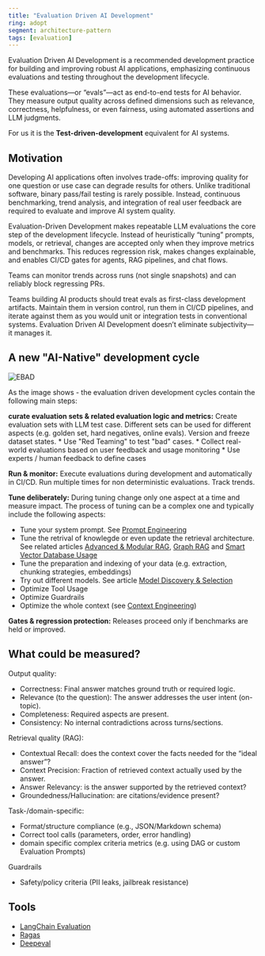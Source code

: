 ```yaml
---
title: "Evaluation Driven AI Development"
ring: adopt
segment: architecture-pattern
tags: [evaluation]
---
```


Evaluation Driven AI Development is a recommended development practice for building and improving robust AI applications, emphasizing continuous evaluations and testing throughout the development lifecycle.

These evaluations—or “evals”—act as end-to-end tests for AI behavior. They measure output quality across defined dimensions such as relevance, correctness, helpfulness, or even fairness, using automated assertions and LLM judgments.

For us it is the **Test-driven-development** equivalent for AI systems.

## Motivation

Developing AI applications often involves trade-offs: improving quality for one question or use case can degrade results for others. Unlike traditional software, binary pass/fail testing is rarely possible. Instead, continuous benchmarking, trend analysis, and integration of real user feedback are required to evaluate and improve AI system quality.

Evaluation-Driven Development makes repeatable LLM evaluations the core step of the development lifecycle. Instead of heuristically “tuning” prompts, models, or retrieval, changes are accepted only when they improve metrics and benchmarks. This reduces regression risk, makes changes explainable, and enables CI/CD gates for agents, RAG pipelines, and chat flows.

Teams can monitor trends across runs (not single snapshots) and can reliably block regressing PRs.

Teams building AI products should treat evals as first-class development artifacts. Maintain them in version control, run them in CI/CD pipelines, and iterate against them as you would unit or integration tests in conventional systems. Evaluation Driven AI Development doesn’t eliminate subjectivity—it manages it.

## A new "AI-Native" development cycle

![EBAD](/images/evaluation-based-dev.png)

As the image shows - the evaluation driven development cycles contain the following main steps:

**curate evaluation sets & related evaluation logic and metrics:** 
Create evaluation sets with LLM test case. Different sets can be used for different aspects (e.g. golden set, hard negatives, online evals). Version and freeze dataset states.
    * Use "Red Teaming" to test "bad" cases. 
    * Collect real-world evaluations based on user feedback and usage monitoring
    * Use experts / human feedback to define cases

**Run & monitor:** 
Execute evaluations during development and automatically in CI/CD. Run multiple times for non deterministic evaluations. Track trends.

**Tune deliberately:** 
During tuning change only one aspect at a time and measure impact. The process of tuning can be a complex one and typically include the following aspects:
- Tune your system prompt. See [Prompt Engineering](/architecture-pattern/prompt_engineering/)
- Tune the retrival of knowlegde or even update the retrieval architecture. See related articles [Advanced & Modular RAG](/architecture-pattern/rag/), [Graph RAG](/architecture-pattern/graph_rag/) and [Smart Vector Database Usage](/data-features/smart_vector_db_usage/)
- Tune the preparation and indexing of your data (e.g. extraction, chunking strategies, embeddings)
- Try out different models. See article [Model Discovery & Selection](/models-platforms/model_discovery/)
- Optimize Tool Usage
- Optimize Guardrails
- Optimize the whole context (see [Context Engineering](/architecture-pattern/context-engineering/))  


**Gates & regression protection:** Releases proceed only if benchmarks are held or improved.

## What could be measured?

Output quality:
- Correctness: Final answer matches ground truth or required logic.
- Relevance (to the question): The answer addresses the user intent (on-topic).
- Completeness: Required aspects are present.
- Consistency: No internal contradictions across turns/sections.

Retrieval quality (RAG):
- Contextual Recall: does the context cover the facts needed for the “ideal answer”?
- Context Precision: Fraction of retrieved context actually used by the answer.
- Answer Relevancy: is the answer supported by the retrieved context?
- Groundedness/Hallucination: are citations/evidence present?

Task-/domain-specific:

- Format/structure compliance (e.g., JSON/Markdown schema)
- Correct tool calls (parameters, order, error handling)
- domain specific complex criteria metrics (e.g. using DAG or custom Evaluation Prompts)

Guardrails
- Safety/policy criteria (PII leaks, jailbreak resistance)



## Tools

* [LangChain Evaluation](/evaluation/langchain_evaluation/)
* [Ragas](/evaluation/ragas/)
* [Deepeval](/evaluation/deepeval/)

